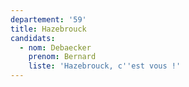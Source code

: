 ```yaml
---
departement: '59'
title: Hazebrouck
candidats:
  - nom: Debaecker
    prenom: Bernard
    liste: 'Hazebrouck, c''est vous !'
---
```

